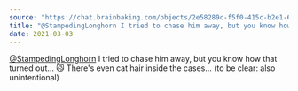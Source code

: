 ```yaml
---
source: "https://chat.brainbaking.com/objects/2e58289c-f5f0-415c-b2e1-62c74662aa16"
title: "@StampedingLonghorn I tried to chase him away, but you know how that turned out... 😼 There&#39;s ..."
date: 2021-03-03
---
```


<span class="h-card"><a class="u-url mention" data-user="A4nwg4LYyh4WgrJOXg" href="https://social.linux.pizza/@StampedingLonghorn" rel="ugc">@<span>StampedingLonghorn</span></a></span> I tried to chase him away, but you know how that turned out... 😼 There&#39;s even cat hair inside the cases... (to be clear: also unintentional)
  